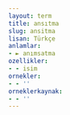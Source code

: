 ```yaml
---
layout: term
title: ansıtma
slug: ansitma
lisan: Türkçe
anlamlar:
- ► anımsatma
ozellikler:
- - isim
ornekler:
- - ''
orneklerkaynak:
- - ''
---
```

